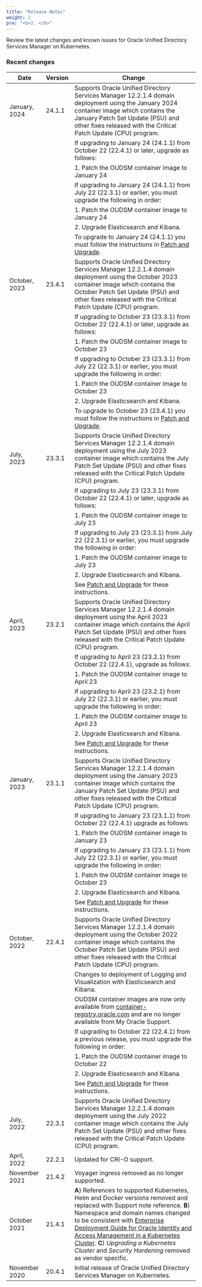 ```yaml
---
title: "Release Notes"
weight: 2
pre: "<b>2. </b>"
---
```


Review the latest changes and known issues for Oracle Unified Directory Services Manager on Kubernetes.

### Recent changes

| Date | Version | Change |
| --- | --- | --- |
| January, 2024 | 24.1.1 | Supports Oracle Unified Directory Services Manager 12.2.1.4 domain deployment using the January 2024 container image which contains the January Patch Set Update (PSU) and other fixes released with the Critical Patch Update (CPU) program.|
| | | If upgrading to January 24 (24.1.1) from October 22 (22.4.1) or later, upgrade as follows:|
| | | 1. Patch the OUDSM container image to January 24|
| | | If upgrading to January 24 (24.1.1) from July 22 (22.3.1) or earlier, you must upgrade the following in order:|
| | | 1. Patch the OUDSM container image to January 24|
| | | 2. Upgrade Elasticsearch and Kibana.|
| | | To upgrade to January 24 (24.1.1) you must follow the instructions in [Patch and Upgrade](../patch-and-upgrade).| 
| October, 2023 | 23.4.1 | Supports Oracle Unified Directory Services Manager 12.2.1.4 domain deployment using the October 2023 container image which contains the October Patch Set Update (PSU) and other fixes released with the Critical Patch Update (CPU) program.|
| | | If upgrading to October 23 (23.3.1) from October 22 (22.4.1) or later, upgrade as follows:|
| | | 1. Patch the OUDSM container image to October 23|
| | | If upgrading to October 23 (23.3.1) from July 22 (22.3.1) or earlier, you must upgrade the following in order:|
| | | 1. Patch the OUDSM container image to October 23|
| | | 2. Upgrade Elasticsearch and Kibana.|
| | | To upgrade to October 23 (23.4.1) you must follow the instructions in [Patch and Upgrade](../patch-and-upgrade).| 
| July, 2023 | 23.3.1 | Supports Oracle Unified Directory Services Manager 12.2.1.4 domain deployment using the July 2023 container image which contains the July Patch Set Update (PSU) and other fixes released with the Critical Patch Update (CPU) program.|
| | | If upgrading to July 23 (23.3.1) from October 22 (22.4.1) or later, upgrade as follows:|
| | | 1. Patch the OUDSM container image to July 23|
| | | If upgrading to July 23 (23.3.1) from July 22 (22.3.1) or earlier, you must upgrade the following in order:|
| | | 1. Patch the OUDSM container image to July 23|
| | | 2. Upgrade Elasticsearch and Kibana.|
| | | See [Patch and Upgrade](../patch-and-upgrade) for these instructions.| 
| April, 2023 | 23.2.1 | Supports Oracle Unified Directory Services Manager 12.2.1.4 domain deployment using the April 2023 container image which contains the April Patch Set Update (PSU) and other fixes released with the Critical Patch Update (CPU) program.|
| | | If upgrading to April 23 (23.2.1) from October 22 (22.4.1), upgrade as follows:|
| | | 1. Patch the OUDSM container image to April 23|
| | | If upgrading to April 23 (23.2.1) from July 22 (22.3.1) or earlier, you must upgrade the following in order:|
| | | 1. Patch the OUDSM container image to April 23|
| | | 2. Upgrade Elasticsearch and Kibana.|
| | | See [Patch and Upgrade](../patch-and-upgrade) for these instructions.| 
| January, 2023 | 23.1.1 | Supports Oracle Unified Directory Services Manager 12.2.1.4 domain deployment using the January 2023 container image which contains the January Patch Set Update (PSU) and other fixes released with the Critical Patch Update (CPU) program.|
| | | If upgrading to January 23 (23.1.1) from October 22 (22.4.1) upgrade as follows:|
| | | 1. Patch the OUDSM container image to January 23|
| | | If upgrading to January 23 (23.1.1) from July 22 (22.3.1) or earlier, you must upgrade the following in order:|
| | | 1. Patch the OUDSM container image to October 23|
| | | 2. Upgrade Elasticsearch and Kibana.|
| | | See [Patch and Upgrade](../patch-and-upgrade) for these instructions.|
| October, 2022 | 22.4.1 | Supports Oracle Unified Directory Services Manager 12.2.1.4 domain deployment using the October 2022 container image which contains the October Patch Set Update (PSU) and other fixes released with the Critical Patch Update (CPU) program.|
| | | Changes to deployment of Logging and Visualization with Elasticsearch and Kibana.|
| | | OUDSM container images are now only available from [container-registry.oracle.com](https://container-registry.oracle.com) and are no longer available from My Oracle Support.|
| | | If upgrading to October 22 (22.4.1) from a previous release, you must upgrade the following in order:|
| | | 1. Patch the OUDSM container image to October 22|
| | | 2. Upgrade Elasticsearch and Kibana.|
| | | See [Patch and Upgrade](../patch-and-upgrade) for these instructions.|
| July, 2022 | 22.3.1 | Supports Oracle Unified Directory Services Manager 12.2.1.4 domain deployment using the July 2022 container image which contains the July Patch Set Update (PSU) and other fixes released with the Critical Patch Update (CPU) program.|
| April, 2022 | 22.2.1 | Updated for CRI-O support.|
| November 2021 | 21.4.2 | Voyager ingress removed as no longer supported.|
| October 2021 | 21.4.1 | **A**) References to supported Kubernetes, Helm and Docker versions removed and replaced with Support note reference. **B**) Namespace and domain names changed to be consistent with [Enterprise Deployment Guide for Oracle Identity and Access Management in a Kubernetes Cluster](https://docs.oracle.com/en/middleware/fusion-middleware/12.2.1.4/ikedg/). **C**) *Upgrading a Kubernetes Cluster* and *Security Hardening* removed as vendor specific.|
| November 2020 | 20.4.1 | Initial release of Oracle Unified Directory Services Manager on Kubernetes.|


